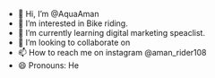 - 👋 Hi, I’m @AquaAman
- 👀 I’m interested in Bike riding.
- 🌱 I’m currently learning digital marketing speaclist.
- 💞️ I’m looking to collaborate on 
- 📫 How to reach me on instagram @aman_rider108
- 😄 Pronouns: He

<!---
AquaAman/AquaAman is a ✨ special ✨ repository because its `README.md` (this file) appears on your GitHub profile.
You can click the Preview link to take a look at your changes.
--->

